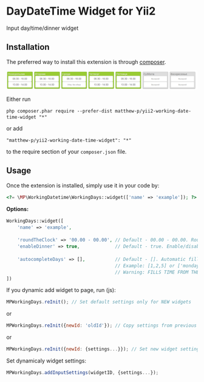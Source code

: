 DayDateTime Widget for Yii2
===========================
Input day/time/dinner widget

Installation
------------

The preferred way to install this extension is through [composer](http://getcomposer.org/download/).

![Sample](https://github.com/MatthewPattell/yii2-working-date-time-widget/blob/master/sample.png?raw=true "Example screenshot")

Either run

```
php composer.phar require --prefer-dist matthew-p/yii2-working-date-time-widget "*"
```

or add

```
"matthew-p/yii2-working-date-time-widget": "*"
```

to the require section of your `composer.json` file.


Usage
-----

Once the extension is installed, simply use it in your code by:

```php
<?= \MP\WorkingDatetime\WorkingDays::widget(['name' => 'example']); ?>
```

**Options:**
```php
WorkingDays::widget([
    'name' => 'example',
    
    'roundTheClock' => '00.00 - 00.00', // Default - 00.00 - 00.00. Round-The-Clock value
    'enableDinner' => true,             // Default - true. Enable/disable dinner input
    
    'autocompleteDays' => [],           // Default - []. Automatic filling of time for the specified days
                                        // Example: [1,2,5] or ['monday', 'friday']
                                        // Warning: FILLS TIME FROM THE FILLED DAY
])
```

If you dynamic add widget to page, run (js):
```js
MPWorkingDays.reInit(); // Set default settings only for NEW widgets
```
or
```js
MPWorkingDays.reInit({newId: 'oldId'}); // Copy settings from previous widget
```
or
```js
MPWorkingDays.reInit({newId: {settings...}}); // Set new widget settings
```

Set dynamicaly widget settings:
```js
MPWorkingDays.addInputSettings(widgetID, {settings...});
```